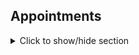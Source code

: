 ## Appointments

<details>
<summary markdown="0">Click to show/hide section</summary>

### Teaching

#### Volunteer tutoring (Oct 2020 - Oct 2022)

I tutor undergraduate physics students at the University of Maryland for one hour a week.

#### Teaching assistant (Aug 2016 - Dec 2016)

I was a teaching assistant for a semester of Physics II, Electricity and Magnetism at MIT responsible for tutoring and helping twenty students through problems and concepts and grading their assignments. I was referred to as “best TA ever” by several students in anonymous subject evaluations. 


### Research

#### Quantum algorithms researcher at QC Ware, Corp (Jan 2019 - Aug 2020)

I researched applications for near-term quantum computers (see [Publications](#publications)), researching real-world applications of quantum computers for various customer projects, and developed software for the QC Ware software platform (see [forge.qcware.com](forge.qcware.com)).

#### MIT Laboratory for Nuclear Science - Hen Lab (Sep 2017 - Dec 2018)

I studied proton vs neutron dynamics in asymmetric nuclei and short range deuteron clustering in nuclei. We worked in collaboration with Thomas Jefferson National Accelerator in Virginia, using data collected there for our analysis. I worked alongside a graduate student and perform data analysis using C++ and ROOT. This includes particle identification and various detector specific work such as acceptance and fiducial analysis for 3He and 4He(e,e’p) and (e,e’d) reactions. Our goal was to filter out inelastic reaction channels so as to compare quasielastic collisions with theoretical models. 


#### Los Alamos National Lab Quantum Computing Summer Fellowship (Summer 2018)

We developed a novel algorithm called Variational Fast Forwarding (VFF) for simulating quantum systems on a quantum computer beyond its coherence time. See [Publications](#publications) for our publication. 


#### Joint Quantum Institute, University of Maryland (Summer 2017)

Worked alongside a postdoc to model short and long range interacting fermionic spin chains and Kitaev wires, focusing on how magnetic field and interaction strength parameters affect the steady state of the system. We studied the relationship between dynamical and quantum phase transitions via quench dynamics in integrable and nearly-integrable systems. Our paper is on PRL and arXiv (see [Publications](#publications)). 


#### MIT Plasma Science and Fusion Center (Jan 2016 - May 2016)

Worked with a professor to model particle acceleration and transport in turbulent media using C. We focused particularly on an electron’s E cross B drift about its guiding center in spatially and time varying fields.


#### MIT Department of Nuclear Science and Engineering (Sep 2015 - Dec 2015)

Worked with a graduate student to model thermal and mechanical responses of nuclear waste storage canisters to Traveling Wave Reactor (TerraPower) fission waste using finite element software ADINA. We tested a proposed pin and filler structure against the model we generated. 



### Other

#### Skate guard and ice hockey referee (Feb 2016 - Dec 2018)

I was a skate and ice hockey referee for MIT Intramural for most of my time at MIT. I also played on multiple teams.


#### Department of Energy, Office of Nuclear Energy (Jan 2016)

I interned at Space and Defense Power Systems. I shadowed the Director of Space and Defense Power Systems, learning about the DOE’s task of ensuring containment of nuclear material during NASA launches with Radioisotope Power Systems on-board. I used HTML/CSS to design a website that presents information on the department to the public.


#### Meadows Farms Nursery and Landscape (Mar 2013 - Mar 2015)

Laborer.

</details>
